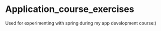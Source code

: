 # Application_course_exercises

Used for experimenting with spring during my app development course:)

